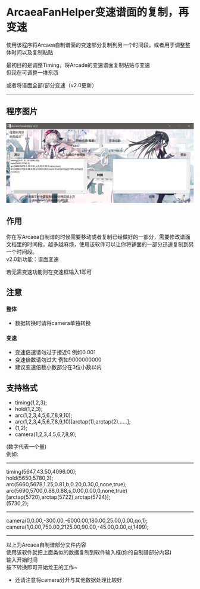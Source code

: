 # ArcaeaFanHelper变速谱面的复制，再变速
使用该程序将Arcaea自制谱面的变速部分复制到另一个时间段，或者用于调整整体时间以及复制粘贴   
  
最初目的是调整Timing，将Arcade的变速谱面复制粘贴与变速  
但现在可调整一堆东西  
  
或者将谱面全部/部分变速（v2.0更新）  
****  

## 程序图片  
![Image text](https://github.com/LunaroakF/Images/blob/master/ArcaeaFanHelper/2.2.jpg)  

## 作用  
你在写Arcaea自制谱的时候需要移动或者复制已经做好的一部分，需要修改谱面文档里的时间段，越多越麻烦，使用该软件可以让你将铺面的一部分迅速复制到另一个时间段。  
v2.0新功能：谱面变速  

若无需变速功能则在变速框输入1即可  

## 注意  
#### 整体
 - 数据转换时请将camera单独转换  
#### 变速  
 - 变速倍速请勿过于接近0 例如0.001  
 - 变速倍数请勿过大 例如9000000000  
 - 建议变速倍数小数部分在3位小数以内  
  

## 支持格式  
 - timing(1,2,3);    
 - hold(1,2,3);  
 - arc(1,2,3,4,5,6,7,8,9,10);  
 - arc(1,2,3,4,5,6,7,8,9,10)[arctap(1),arctap(2)......];  
 - (1,2);  
 - camera(1,2,3,4,5,6,7,8,9);  
  
(数字代表一个量)  
例如:  
****  
timing(5647,43.50,4096.00);  
hold(5650,5780,3);  
arc(5660,5678,1.25,0.81,b,0.20,0.30,0,none,true);  
arc(5690,5700,0.88,0.88,s,0.00,0.00,0,none,true)[arctap(5720),arctap(5722),arctap(5724)];  
(5730,2);  
****  
camera(0,0.00,-300.00,-6000.00,180.00,25.00,0.00,qo,1);  
camera(1,0.00,750.00,2125.00,90.00,-45.00,0.00,qi,1499);  
****  
以上为Arcaea自制谱部分文件内容  
使用该软件就把上面类似的数据复制到软件输入框(你的自制谱部分内容)  
输入开始时间  
按下转换即可开始龙王的工作~  
 - 还请注意将camera分开与其他数据处理比较好    
  
